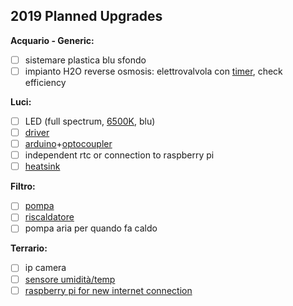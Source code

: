 ## 2019 Planned Upgrades

**Acquario - Generic:**
- [ ] sistemare plastica blu sfondo
- [ ] impianto H2O reverse osmosis: elettrovalvola con [timer](https://www.amazon.de/gp/product/B002PLXR8E/ref=ox_sc_act_title_1?smid=A3JWKAKR8XB7XF&psc=1), check efficiency

**Luci:**
- [ ] LED (full spectrum, [6500K](https://www.ebay.it/itm/10pcs-3W-High-Power-cool-White-6000-6500K-LED-Beads-Lamp-diodes-260-280Lm-F-DIY/231586171186?hash=item35eb9c8932:g:PooAAOSwBLlVc8ZN:rk:29:pf:0), blu)
- [ ] [driver](https://www.ebay.it/itm/18-30x3W-60w-LED-Driver-Power-Supply-600mA-for-30pcs-3W-High-Power-LED-Chip/291770454002?hash=item43eedfcff2:g:pyMAAOSwbPxXQX2n:rk:5:pf:0)
- [ ] [arduino](https://www.amazon.de/Anpro-Entwicklerboard-Atmega328P-Arduino-EINWEG/dp/B07H2VT2JN/ref=sr_1_2_sspa?s=computers&ie=UTF8&qid=1547580172&sr=1-2-spons&keywords=arduino+nano&psc=1)+[optocoupler](https://www.sparkfun.com/products/9118)
- [ ] independent rtc or connection to raspberry pi
- [ ] [heatsink](https://www.ebay.it/itm/High-Power-LED-aluminum-Heatsink-300mm-25mm-12mm-for-1W-3W-5W-led-emitter-diodes/291357268343?hash=item43d63f1977:g:ZuUAAOSw2s1UuyxB)

**Filtro:**
- [ ] [pompa](https://www.amazon.de/gp/product/B073R9CDR3/ref=ox_sc_act_title_3?smid=A1TD822WG0HZTV&psc=1
)
- [ ] [riscaldatore](https://www.amazon.de/Aqueon-100106108-50-W-pro-Heizung/dp/B003C5TPF6/ref=sr_1_1?s=pet-supplies&ie=UTF8&qid=1547578943&sr=1-1&keywords=Aqueon%2BPro&th=1
)
- [ ] pompa aria per quando fa caldo

**Terrario:**
- [ ] ip camera
- [ ] [sensore umidità/temp](https://www.adafruit.com/product/3251
)
- [ ] [raspberry pi for new internet connection](https://www.amazon.it/ABOX-Raspberry-Barebone-Custodia-Interruttore/dp/B07DC128P2/ref=sr_1_6?ie=UTF8&qid=1547573239&sr=8-6&keywords=raspberry+pi+3+b%2B
)

